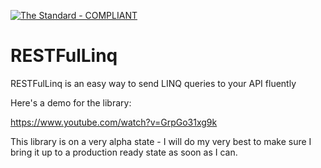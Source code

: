 [![The Standard - COMPLIANT](https://img.shields.io/badge/The_Standard-COMPLIANT-2ea44f)](https://github.com/hassanhabib/The-Standard)

# RESTFulLinq
RESTFulLinq is an easy way to send LINQ queries to your API fluently

Here's a demo for the library:

https://www.youtube.com/watch?v=GrpGo31xg9k

This library is on a very alpha state - I will do my very best to make sure I bring it up to a production ready state as soon as I can.
